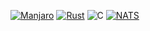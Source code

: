[![Manjaro](https://img.shields.io/badge/manjaro-35bf5c?style=for-the-badge&logo=manjaro&logoColor=ffffff)](https://manjaro.org)
[![Rust](https://img.shields.io/badge/rust-000000?style=for-the-badge&logo=rust&logoColor=ffffff)](https://rust-lang.org)
![C](https://img.shields.io/badge/c-a8b9cc?style=for-the-badge&logo=c&logoColor=ffffff)
[![NATS](https://img.shields.io/badge/nats-27aae1?style=for-the-badge&logo=nats.io&logoColor=ffffff)](https://nats.io)

<!--
**ekeew/ekeew** is a ✨ _special_ ✨ repository because its `README.md` (this file) appears on your GitHub profile.

Here are some ideas to get you started:

- 🔭 I’m currently working on ...
- 🌱 I’m currently learning ...
- 👯 I’m looking to collaborate on ...
- 🤔 I’m looking for help with ...
- 💬 Ask me about ...
- 📫 How to reach me: ...
- 😄 Pronouns: ...
- ⚡ Fun fact: ...
-->
